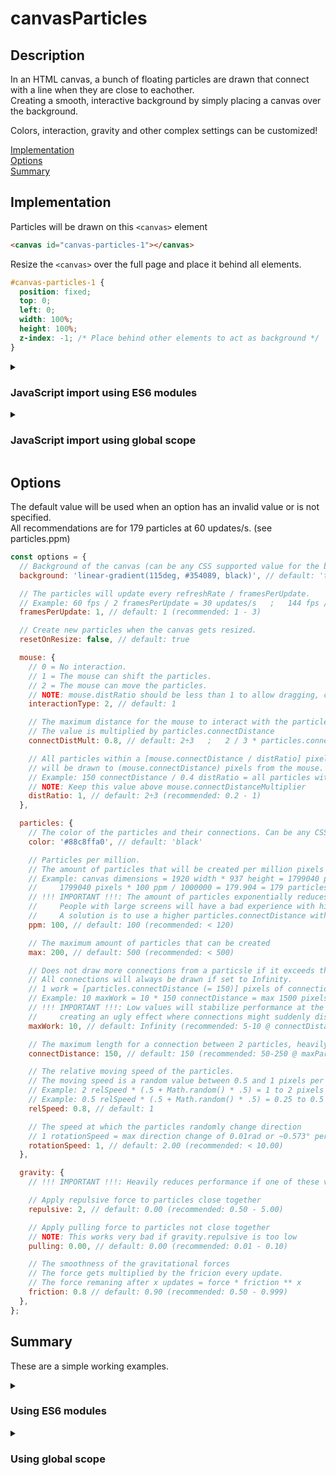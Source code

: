 # canvasParticles

## Description

In an HTML canvas, a bunch of floating particles are drawn that connect with a line when they are close to eachother.<br>
Creating a smooth, interactive background by simply placing a canvas over the background.

Colors, interaction, gravity and other complex settings can be customized!

[Implementation](#implementation)<br>
[Options](#options)<br>
[Summary](#summary)

## Implementation

Particles will be drawn on this `<canvas>` element
```html
<canvas id="canvas-particles-1"></canvas>
```

Resize the `<canvas>` over the full page and place it behind all elements.
```css
#canvas-particles-1 {
  position: fixed;
  top: 0;
  left: 0;
  width: 100%;
  height: 100%;
  z-index: -1; /* Place behind other elements to act as background */
}
```

<details>
  <summary><h3>JavaScript import using ES6 modules</h3></summary>

  Add a `<script>` element in the `<head>` to import *initParticles.mjs*.
  ```html
  <head>
    <script src="./initParticles.mjs" type="module"></script>
  </head>
  ```
  which imports *canvasParticles.mjs* and then invokes the `canvasParticles()` function.<br>
  Inside *initParticles.mjs*:
  ```js
  import { canvasParticles } from "./canvasParticles.mjs"; // Import canvasParticles.mjs
  
  // Initialization
  const selector = "#canvas-particles-1"; // Query Selector for the canvas
  const options = {}; // See options
  canvasParticles(selector, options); // Invocation
  ```
</details>

<details>
  <summary><h3>JavaScript import using global scope</h3></summary>
  
  Add a `<script>` element in the `<head>` to import the *canvasParticles.js* file.<br>
  ```html
  <head>
    <script src="./canvasParticles.js"></script>
  </head>
  ```

  Add an inline `<script>` element **at the very bottom of the `<body>`** that invokes the `canvasParticles()` function.
  ```html
  <body>
    ...

    <script>
      // Initialization
      const selector = "#canvas-particles-1"; // Query Selector for the canvas
      const options = {}; // See options
      canvasParticles(selector, options); // Invocation
    </script>
  </body>
  ```
</details>

## Options

The default value will be used when an option has an invalid value or is not specified.<br>
All recommendations are for 179 particles at 60 updates/s. (see particles.ppm)

```js
const options = {
  // Background of the canvas (can be any CSS supported value for the background property).
  background: 'linear-gradient(115deg, #354089, black)', // default: 'transparent'

  // The particles will update every refreshRate / framesPerUpdate.
  // Example: 60 fps / 2 framesPerUpdate = 30 updates/s   ;   144 fps / 3 framesPerUpdate = 48 updates/s
  framesPerUpdate: 1, // default: 1 (recommended: 1 - 3)

  // Create new particles when the canvas gets resized.
  resetOnResize: false, // default: true

  mouse: {
    // 0 = No interaction.
    // 1 = The mouse can shift the particles.
    // 2 = The mouse can move the particles.
    // NOTE: mouse.distRatio should be less than 1 to allow dragging, closer to 0 is easier to drag
    interactionType: 2, // default: 1

    // The maximum distance for the mouse to interact with the particles.
    // The value is multiplied by particles.connectDistance
    connectDistMult: 0.8, // default: 2÷3   ;   2 / 3 * particles.connectDistance (= 150) = 100 pixels

    // All particles within a [mouse.connectDistance / distRatio] pixel radius from the mouse
    // will be drawn to (mouse.connectDistance) pixels from the mouse.
    // Example: 150 connectDistance / 0.4 distRatio = all particles within a 375 pixel radius
    // NOTE: Keep this value above mouse.connectDistanceMultiplier
    distRatio: 1, // default: 2÷3 (recommended: 0.2 - 1)
  },

  particles: {
    // The color of the particles and their connections. Can be any CSS supported color format.
    color: '#88c8ffa0', // default: 'black'

    // Particles per million.
    // The amount of particles that will be created per million pixels the canvas covers (width * height).
    // Example: canvas dimensions = 1920 width * 937 height = 1799040 pixels
    //     1799040 pixels * 100 ppm / 1000000 = 179.904 = 179 particles
    // !!! IMPORTANT !!!: The amount of particles exponentially reduces performance.
    //     People with large screens will have a bad experience with high values.
    //     A solution is to use a higher particles.connectDistance with less particles.
    ppm: 100, // default: 100 (recommended: < 120)

    // The maximum amount of particles that can be created
    max: 200, // default: 500 (recommended: < 500)

    // Does not draw more connections from a particsle if it exceeds the max amount of work.
    // All connections will always be drawn if set to Infinity.
    // 1 work = [particles.connectDistance (= 150)] pixels of connection (or one line of 150 pixels).
    // Example: 10 maxWork = 10 * 150 connectDistance = max 1500 pixels of connections drawn per particle
    // !!! IMPORTANT !!!: Low values will stabilize performance at the cost of
    //     creating an ugly effect where connections might suddenly dissapear / reappear
    maxWork: 10, // default: Infinity (recommended: 5-10 @ connectDistance = 150 & maxParticles = 250)

    // The maximum length for a connection between 2 particles, heavily affects performance
    connectDistance: 150, // default: 150 (recommended: 50-250 @ maxParticles = 250)

    // The relative moving speed of the particles.
    // The moving speed is a random value between 0.5 and 1 pixels per update.
    // Example: 2 relSpeed * (.5 + Math.random() * .5) = 1 to 2 pixels per update
    // Example: 0.5 relSpeed * (.5 + Math.random() * .5) = 0.25 to 0.5 pixels per update
    relSpeed: 0.8, // default: 1

    // The speed at which the particles randomly change direction
    // 1 rotationSpeed = max direction change of 0.01rad or ~0.573° per update
    rotationSpeed: 1, // default: 2.00 (recommended: < 10.00)
  },

  gravity: {
    // !!! IMPORTANT !!!: Heavily reduces performance if one of these value is not 0

    // Apply repulsive force to particles close together
    repulsive: 2, // default: 0.00 (recommended: 0.50 - 5.00)

    // Apply pulling force to particles not close together
    // NOTE: This works very bad if gravity.repulsive is too low
    pulling: 0.00, // default: 0.00 (recommended: 0.01 - 0.10)

    // The smoothness of the gravitational forces
    // The force gets multiplied by the fricion every update.
    // The force remaning after x updates = force * friction ** x
    friction: 0.8 // default: 0.90 (recommended: 0.50 - 0.999)
  },
};
```

## Summary

These are a simple working examples.

<details>
  <summary><h3>Using ES6 modules</h3></summary>

  ```html
  <html lang="en">
    
  <head>
    <meta charset="utf-8">
    <title>Canvas Particles</title>

    <script src="./initParticles.mjs" type="module"></script>

    <style>
      #canvas-particles-1 {
        position: absolute;
        width: 100%;
        height: 100%;
        z-index: -1;
      }
    </style>
  </head>
    
  <body>
    <canvas id="canvas-particles-1"></canvas>
  </body>

  </html>
  ```
</details>

<details>
  <summary><h3>Using global scope</h3></summary>

  ```html
  <html lang="en">

  <head>
    <title>Canvas Particles</title>
    <meta charset="utf-8">

    <script src="./canvasParticles.js"></script>

    <style>
      #canvas-particles-1 {
        position: absolute;
        width: 100%;
        height: 100%;
        z-index: -1;
      }
    </style>
  </head>
    
  <body>
    <canvas id="canvas-particles-1"></canvas>
    
    <script>
      const selector = '#canvas-particles-1'; // Query selector for the canvas
      const options = { 
        background: 'hsl(125, 42%, 35%)',

        mouse: {
          interactionType: 2,
        },

        particles: {
          color: 'rgba(150, 255, 105, 0.95)',
          max: 200,
          maxWork: 10,
        },
      };
      canvasParticles(selector, options);
    </script>
  </body>

  </html>
  ```
</details>
